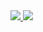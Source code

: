 <div align="justify">
  <a href="https://github.com/LucasMendes97">
    <img src="https://github-readme-stats.vercel.app/api?username=LucasMendes97&show_icons=true&theme=radical&count_private=true"/>
    <img src="https://github-readme-stats.vercel.app/api/top-langs/?username=LucasMendes97&layout=compact&langs_count=8&theme=radical"/>
  </a>
</div>
